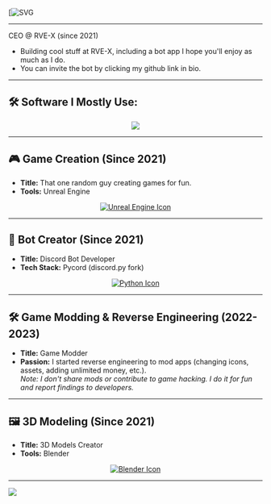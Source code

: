 [![SVG](https://count.getloli.com/@34-4?name=34-4&theme=booru-lisu&padding=7&offset=0&align=center&scale=1&pixelated=0&darkmode=auto)

---

CEO @ RVE-X (since 2021)
- Building cool stuff at RVE-X, including a bot app I hope you'll enjoy as much as I do.
- You can invite the bot by clicking my github link in bio.
---

## 🛠 Software I Mostly Use:
<p align="center">
  <a href="https://skillicons.dev">
    <img src="https://skillicons.dev/icons?i=blender,figma,vscode,unreal" />
  </a>
</p>

---

## 🎮 Game Creation (Since 2021)
- **Title:** That one random guy creating games for fun.
- **Tools:** Unreal Engine

<p align="center">
  <a href="https://skillicons.dev">
    <img src="https://skillicons.dev/icons?i=unreal" alt="Unreal Engine Icon" />
  </a>
</p>

---

## 🤖 Bot Creator (Since 2021)
- **Title:** Discord Bot Developer
- **Tech Stack:** Pycord (discord.py fork)

<p align="center">
  <a href="https://skillicons.dev">
    <img src="https://skillicons.dev/icons?i=py" alt="Python Icon" />
  </a>
</p>

---

## 🛠 Game Modding & Reverse Engineering (2022-2023)
- **Title:** Game Modder
- **Passion:** I started reverse engineering to mod apps (changing icons, assets, adding unlimited money, etc.).  
  *Note: I don't share mods or contribute to game hacking. I do it for fun and report findings to developers.*

---

## 🖼 3D Modeling (Since 2021)
- **Title:** 3D Models Creator
- **Tools:** Blender

<p align="center">
  <a href="https://skillicons.dev">
    <img src="https://skillicons.dev/icons?i=blender" alt="Blender Icon" />
  </a>
</p>

---

![](https://komarev.com/ghpvc/?username=34-4&style=flat)
